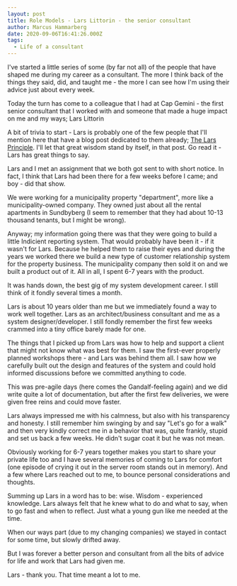 ```yaml
---
layout: post
title: Role Models - Lars Littorin - the senior consultant
author: Marcus Hammarberg
date: 2020-09-06T16:41:26.000Z
tags:
  - Life of a consultant
---
```


I've started a little series of some (by far not all) of the people that have shaped me during my career as a consultant. The more I think back of the things they said, did, and taught me - the more I can see how I'm using their advice just about every week.

Today the turn has come to a colleague that I had at Cap Gemini - the first senior consultant that I worked with and someone that made a huge impact on me and my ways; Lars Littorin

<!-- excerpt-end -->

A bit of trivia to start - Lars is probably one of the few people that I'll mention here that have a blog post dedicated to them already; [The Lars Principle](https://www.marcusoft.net/2015/09/the-lars-principle.html). I'll let that great wisdom stand by itself, in that post. Go read it - Lars has great things to say.

Lars and I met an assignment that we both got sent to with short notice. In fact, I think that Lars had been there for a few weeks before I came; and boy - did that show.

We were working for a municipality property "department", more like a municipality-owned company. They owned just about all the rental apartments in Sundbyberg (I seem to remember that they had about 10-13 thousand tenants, but I might be wrong).

Anyway; my information going there was that they were going to build a little Indicient reporting system. That would probably have been it - if it wasn't for Lars. Because he helped them to raise their eyes and during the years we worked there we build a new type of customer relationship system for the property business. The municipality company then sold it on and we built a product out of it. All in all, I spent 6-7 years with the product.

It was hands down, the best gig of my system development career. I still think of it fondly several times a month.

Lars is about 10 years older than me but we immediately found a way to work well together. Lars as an architect/business consultant and me as a system designer/developer. I still fondly remember the first few weeks crammed into a tiny office barely made for one.

The things that I picked up from Lars was how to help and support a client that might not know what was best for them. I saw the first-ever properly planned workshops there - and Lars was behind them all. I saw how we carefully built out the design and features of the system and could hold informed discussions before we committed anything to code.

This was pre-agile days (here comes the Gandalf-feeling again) and we did write quite a lot of documentation, but after the first few deliveries, we were given free reins and could move faster.

Lars always impressed me with his calmness, but also with his transparency and honesty. I still remember him swinging by and say "Let's go for a walk" and then very kindly correct me in a behavior that was, quite frankly, stupid and set us back a few weeks. He didn't sugar coat it but he was not mean.

Obviously working for 6-7 years together makes you start to share your private life too and I have several memories of coming to Lars for comfort (one episode of crying it out in the server room stands out in memory). And a few where Lars reached out to me, to bounce personal considerations and thoughts.

Summing up Lars in a word has to be: wise. Wisdom - experienced knowledge. Lars always felt that he knew what to do and what to say, when to go fast and when to reflect. Just what a young gun like me needed at the time.

When our ways part (due to my changing companies) we stayed in contact for some time, but slowly drifted away.

But I was forever a better person and consultant from all the bits of advice for life and work that Lars had given me.

Lars - thank you. That time meant a lot to me.